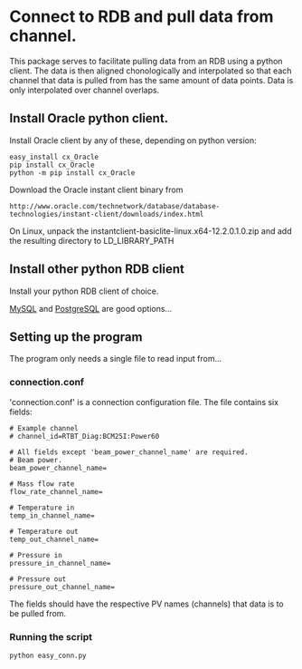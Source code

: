# Connect to RDB and pull data from channel.

This package serves to facilitate pulling data from an RDB using a python client.
The data is then aligned chonologically and interpolated so that each channel that 
data is pulled from has the same amount of data points. Data is only interpolated
over channel overlaps.

## Install Oracle python client.

Install Oracle client by any of these, depending on python version:
    
    easy_install cx_Oracle
    pip install cx_Oracle
    python -m pip install cx_Oracle

Download the Oracle instant client binary from

    http://www.oracle.com/technetwork/database/database-technologies/instant-client/downloads/index.html

On Linux, unpack the instantclient-basiclite-linux.x64-12.2.0.1.0.zip
and add the resulting directory to LD_LIBRARY_PATH
    
## Install other python RDB client

Install your python RDB client of choice.


[MySQL](https://pypi.org/project/MySQL-python/) and [PostgreSQL](https://wiki.postgresql.org/wiki/Python) are good options...

## Setting up the program

The program only needs a single file to read input from...

### connection.conf

'connection.conf' is a connection configuration file. The file contains six fields:
    
    # Example channel
    # channel_id=RTBT_Diag:BCM25I:Power60

    # All fields except 'beam_power_channel_name' are required.
    # Beam power.
    beam_power_channel_name=
    
    # Mass flow rate
    flow_rate_channel_name=

    # Temperature in
    temp_in_channel_name=

    # Temperature out
    temp_out_channel_name=

    # Pressure in
    pressure_in_channel_name=

    # Pressure out
    pressure_out_channel_name=

The fields should have the respective PV names (channels) that data is to be pulled from.

### Running the script
    
    python easy_conn.py


